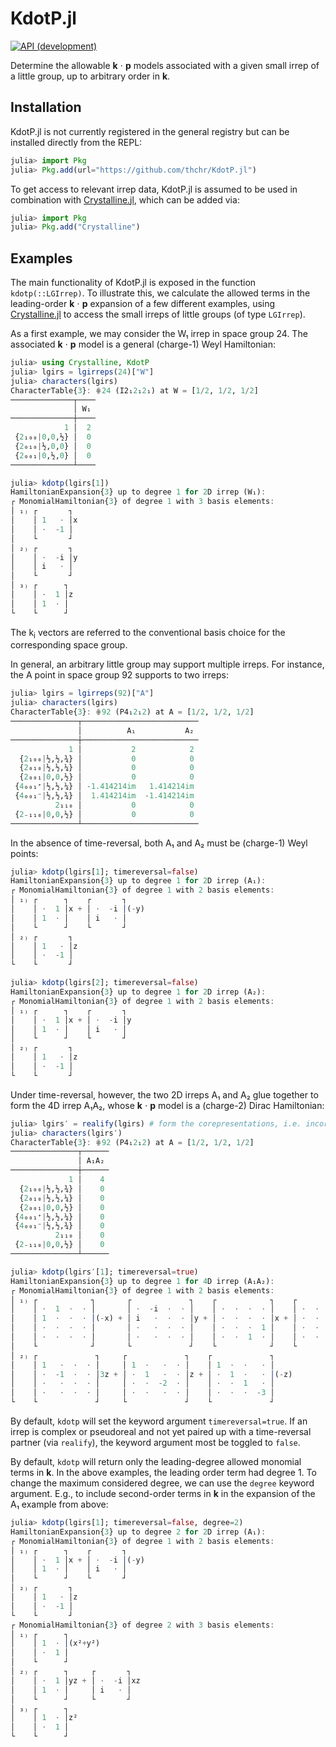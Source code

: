 # KdotP.jl

[![API (development)][docs-dev-img]][docs-dev-url]

Determine the allowable **k** ⋅ **p** models associated with a given small irrep of a little group, up to arbitrary order in **k**.

## Installation

KdotP.jl is not currently registered in the general registry but can be installed directly from the REPL:

```jl
julia> import Pkg
julia> Pkg.add(url="https://github.com/thchr/KdotP.jl")
```

To get access to relevant irrep data, KdotP.jl is assumed to be used in combination with [Crystalline.jl](https://github.com/thchr/Crystalline.jl), which can be added via:
```jl
julia> import Pkg
julia> Pkg.add("Crystalline")
```

## Examples

The main functionality of KdotP.jl is exposed in the function `kdotp(::LGIrrep)`. To illustrate this, we calculate the allowed terms in the leading-order **k** ⋅ **p** expansion of a few different examples, using [Crystalline.jl](https://github.com/thchr/Crystalline.jl) to access the small irreps of little groups (of type `LGIrrep`).

As a first example, we may consider the W₁ irrep in space group 24. The associated **k** ⋅ **p** model is a general (charge-1) Weyl Hamiltonian:
```jl
julia> using Crystalline, KdotP
julia> lgirs = lgirreps(24)["W"]
julia> characters(lgirs)
CharacterTable{3}: ⋕24 (I2₁2₁2₁) at W = [1/2, 1/2, 1/2]
──────────────┬────
              │ W₁
──────────────┼────
            1 │  2
 {2₁₀₀|0,0,½} │  0
 {2₀₁₀|½,0,0} │  0
 {2₀₀₁|0,½,0} │  0
──────────────┴────

julia> kdotp(lgirs[1])
HamiltonianExpansion{3} up to degree 1 for 2D irrep (W₁):
┌ MonomialHamiltonian{3} of degree 1 with 3 basis elements:
│ ₁₎ ┌       ┐
│    │ 1   · │x
│    │ ·  -1 │
│    └       ┘
│ ₂₎ ┌       ┐
│    │ ·  -i │y
│    │ i   · │
│    └       ┘
│ ₃₎ ┌      ┐
│    │ ·  1 │z
│    │ 1  · │
└    └      ┘
```
The k<sub>i</sub> vectors are referred to the conventional basis choice for the corresponding space group.

In general, an arbitrary little group may support multiple irreps. For instance, the A point in space group 92 supports to two irreps:
```jl
julia> lgirs = lgirreps(92)["A"]
julia> characters(lgirs)
CharacterTable{3}: ⋕92 (P4₁2₁2) at A = [1/2, 1/2, 1/2]
───────────────┬──────────────────────────
               │          A₁           A₂
───────────────┼──────────────────────────
             1 │           2            2
  {2₁₀₀|½,½,¾} │           0            0
  {2₀₁₀|½,½,¼} │           0            0
  {2₀₀₁|0,0,½} │           0            0
 {4₀₀₁⁺|½,½,¼} │ -1.414214im   1.414214im
 {4₀₀₁⁻|½,½,¾} │  1.414214im  -1.414214im
          2₁₁₀ │           0            0
 {2₋₁₁₀|0,0,½} │           0            0
───────────────┴──────────────────────────
```
In the absence of time-reversal, both A₁ and A₂ must be (charge-1) Weyl points:
```jl
julia> kdotp(lgirs[1]; timereversal=false)
HamiltonianExpansion{3} up to degree 1 for 2D irrep (A₁):
┌ MonomialHamiltonian{3} of degree 1 with 2 basis elements:
│ ₁₎ ┌      ┐    ┌       ┐
│    │ ·  1 │x + │ ·  -i │(-y)
│    │ 1  · │    │ i   · │
│    └      ┘    └       ┘
│ ₂₎ ┌       ┐
│    │ 1   · │z
│    │ ·  -1 │
└    └       ┘

julia> kdotp(lgirs[2]; timereversal=false)
HamiltonianExpansion{3} up to degree 1 for 2D irrep (A₂):
┌ MonomialHamiltonian{3} of degree 1 with 2 basis elements:
│ ₁₎ ┌      ┐    ┌       ┐
│    │ ·  1 │x + │ ·  -i │y
│    │ 1  · │    │ i   · │
│    └      ┘    └       ┘
│ ₂₎ ┌       ┐
│    │ 1   · │z
│    │ ·  -1 │
└    └       ┘
```
Under time-reversal, however, the two 2D irreps A₁ and A₂ glue together to form the 4D irrep A₁A₂, whose **k** ⋅ **p** model is a (charge-2) Dirac Hamiltonian:
```jl
julia> lgirs′ = realify(lgirs) # form the corepresentations, i.e. incorporate time-reversal
julia> characters(lgirs′)
CharacterTable{3}: ⋕92 (P4₁2₁2) at A = [1/2, 1/2, 1/2]
───────────────┬──────
               │ A₁A₂
───────────────┼──────
             1 │    4
  {2₁₀₀|½,½,¾} │    0
  {2₀₁₀|½,½,¼} │    0
  {2₀₀₁|0,0,½} │    0
 {4₀₀₁⁺|½,½,¼} │    0
 {4₀₀₁⁻|½,½,¾} │    0
          2₁₁₀ │    0
 {2₋₁₁₀|0,0,½} │    0
───────────────┴──────

julia> kdotp(lgirs′[1]; timereversal=true)
HamiltonianExpansion{3} up to degree 1 for 4D irrep (A₁A₂):
┌ MonomialHamiltonian{3} of degree 1 with 2 basis elements:
│ ₁₎ ┌            ┐       ┌             ┐    ┌            ┐    ┌             ┐
│    │ ·  1  ·  · │       │ ·  -i  ·  · │    │ ·  ·  ·  · │    │ ·  ·  ·   · │
│    │ 1  ·  ·  · │(-x) + │ i   ·  ·  · │y + │ ·  ·  ·  · │x + │ ·  ·  ·   · │y
│    │ ·  ·  ·  · │       │ ·   ·  ·  · │    │ ·  ·  ·  1 │    │ ·  ·  ·  -i │
│    │ ·  ·  ·  · │       │ ·   ·  ·  · │    │ ·  ·  1  · │    │ ·  ·  i   · │
│    └            ┘       └             ┘    └            ┘    └             ┘
│ ₂₎ ┌             ┐     ┌             ┐    ┌             ┐
│    │ 1   ·  ·  · │     │ 1  ·   ·  · │    │ 1  ·  ·   · │
│    │ ·  -1  ·  · │3z + │ ·  1   ·  · │z + │ ·  1  ·   · │(-z)
│    │ ·   ·  ·  · │     │ ·  ·  -2  · │    │ ·  ·  1   · │
│    │ ·   ·  ·  · │     │ ·  ·   ·  · │    │ ·  ·  ·  -3 │
└    └             ┘     └             ┘    └             ┘
```
By default, `kdotp` will set the keyword argument `timereversal=true`. If an irrep is complex or pseudoreal and not yet paired up with a time-reversal partner (via `realify`), the keyword argument most be toggled to `false`.

By default, `kdotp` will return only the leading-degree allowed monomial terms in **k**. In the above examples, the leading order term had degree 1. To change the maximum considered degree, we can use the `degree` keyword argument. E.g., to include second-order terms in **k** in the expansion of the A₁ example from above:
```jl
julia> kdotp(lgirs[1]; timereversal=false, degree=2)
HamiltonianExpansion{3} up to degree 2 for 2D irrep (A₁):
┌ MonomialHamiltonian{3} of degree 1 with 2 basis elements:
│ ₁₎ ┌      ┐    ┌       ┐
│    │ ·  1 │x + │ ·  -i │(-y)
│    │ 1  · │    │ i   · │
│    └      ┘    └       ┘
│ ₂₎ ┌       ┐
│    │ 1   · │z
│    │ ·  -1 │
└    └       ┘
┌ MonomialHamiltonian{3} of degree 2 with 3 basis elements:
│ ₁₎ ┌      ┐
│    │ 1  · │(x²+y²)
│    │ ·  1 │
│    └      ┘
│ ₂₎ ┌      ┐     ┌       ┐
│    │ ·  1 │yz + │ ·  -i │xz
│    │ 1  · │     │ i   · │
│    └      ┘     └       ┘
│ ₃₎ ┌      ┐
│    │ 1  · │z²
│    │ ·  1 │
└    └      ┘
```

[docs-dev-img]:    https://img.shields.io/badge/docs-dev-blue.svg
[docs-dev-url]:    https://thchr.github.io/KdotP.jl/dev